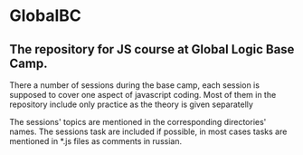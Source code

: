 # GlobalBC
<h2>The repository for JS course at Global Logic Base Camp.</h2>

<p>There a number of sessions during the base camp, each session is supposed to cover one aspect of javascript coding. Most of them in the repository include only practice as the theory is given separatelly</p>
<p>The sessions' topics are mentioned in the corresponding directories' names. The sessions task are included if possible, in most cases tasks are mentioned in *.js files as comments in russian.</p>
